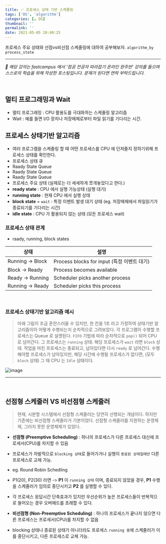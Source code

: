```yaml
---
title: ✅ 프로세스 상태 기반 스케줄링
tags: ['OS', 'algorithm']
categories: [☁️ OS]
thumbnail: ''
permalink: ''
date: 2021-05-05 20:40:25
---
```


프로세스 주요 상태와 선점vs비선점 스케줄링에 대하여 공부해보자.
`algorithm_by` `process_state`
<!-- excerpt -->
<!-- toc -->

---

*💬 해당 강의는 fastcampus 에서 '컴공 전공자 따라잡기 온라인 완주반' 강의를 들으며 스스로의 학습을 위해 작성한 포스팅입니다. 문제가 된다면 연락 부탁드립니다.*

<br>

## 멀티 프로그래밍과 Wait
- 멀티 프로그래밍 : CPU 활용도를 극대화하는 스케줄링 알고리즘
- Wait : 예를 들면 I/O 장치나 저장매체로부터 파일 읽기를 기다리는 시간.

## 프로세스 상태기반 알고리즘
- 여러 프로그램을 스케줄링 할 때 어떤 프로세스를 CPU 에 던져줄지 정하기위해 프로세스 상태를 확인한다.
- 프로세스 상태 큐
 - Raady State Queue
 - Raady State Queue
 - Raady State Queue
- 프로세스 주요 상태 (실제로는 더 세세하게 쪼개놓았다고 한다.)
 - **ready state** : CPU 에서 실행 가능상태 (실행 대기)
 - **running state** : 현재 CPU 에서 실행 상태
 - **block state** = `wait` : 특정 이벤트 발생 대기 상태 (eg. 저장매체에서 파일읽기가 종료되기를 기다리는 시간)
 - **idle state** : CPU 가 활용되지 않는 상태 (모든 프로세스 wait)

### 프로세스 상태 관계
* raady, running, block states

|상태|설명|
|-----|----|
|Running -> Block | Process blocks for input (특정 이벤트 대기)|
|Block -> Ready | Process becomes available|
|Ready -> Running | Scheduler picks another process|
|Running -> Ready | Scheduler picks this process|


<br>


### 프로세스 상태기반 알고리즘 예시
> 아래 그림이 조금 혼란스러울 수 있지만, 한 칸을 1초 라고 가정하여 상태기반 알고리즘이이 어떻게 수행되는지 순차적으로 그려보았다.
각 프로그램이 수행할 프로세스는 Queue 로 설명된다.
`FIFO` 기법에 따라 순차적으로 `pop()` 되어 CPU 로 넘어간다. 그 프로세스는 `running` 상태.
해당 프로세스가 `wait` 라면 `block` 상태. 작업을 마친 프로세스는 종료되고, 남아있다면 다시 `ready` 로 넘어간다.
수행해야할 프로세스가 남아있지만, 해당 시간에 수행될 프로세스가 없다면, (모두 `block` 상태) 그 때 CPU 는 `Idle` 상태이다.

![image](https://user-images.githubusercontent.com/28856435/117147563-541ee800-adf0-11eb-95f2-40182e617062.png)


---

<br>

## 선점형 스케줄러 VS 비선점형 스케줄러

> 현재, 시분할 시스템에서 선점형 스케줄러는 당연히 선행되는 개념이다.
하지만 기존에는 비선점형 스케줄러가 기본이었다. 선점형 스케줄러를 지원하는 운영체제, 그러지 못한 운영체제가 있었다.

- **선점형 (Preemptive Scheduling)**
: 하나의 프로세스가 다른 프로세스 대신에 프로세서(CPU)를 차지할 수 있음
 - 프로세스가 자발적으로 `blocking 상태`로 들어가거나 실행이 `종료된 상태일때만` 다른 프로세스로 교체 가능.
 - eg. Round Robin Schedling
  - P1(20), P2(30) 라면 -> **P1** 이 `running 상태` 이며, 종료되지 않았을 경우, **P1** 수행을 스케줄러가 임의로 중단시키고 **P2** 를 실행할 수 있다.
 - 각 프로세스 응답시간 단축효과가 있지만 우선순위가 높은 프로세스들이 반복적으로 들어오는 경우 오버헤드를 초래할 수 있다.
 
- **비선점형 (Non-Preemptive Scheduling)**
: 하나의 프로세스가 끝나지 않으면 다른 프로세스는 프로세서(CPU)를 차지할 수 없음
 - blocking 상태나 종료된 상태가 아니더라도 프로세스 `running 중`에 스케줄러가 이를 중단시키고, 다른 프로세스로 교체 가능.


